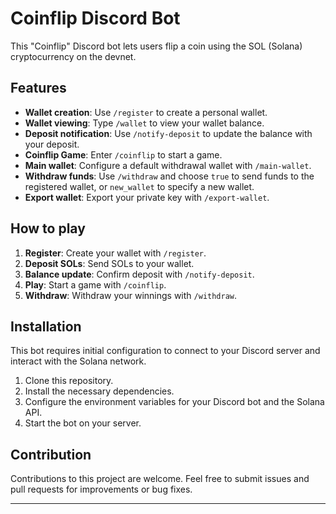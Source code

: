 # Coinflip Discord Bot

This "Coinflip" Discord bot lets users flip a coin using the SOL (Solana) cryptocurrency on the devnet.

## Features

- **Wallet creation**: Use `/register` to create a personal wallet.
- **Wallet viewing**: Type `/wallet` to view your wallet balance.
- **Deposit notification**: Use `/notify-deposit` to update the balance with your deposit.
- **Coinflip Game**: Enter `/coinflip` to start a game.
- **Main wallet**: Configure a default withdrawal wallet with `/main-wallet`.
- **Withdraw funds**: Use `/withdraw` and choose `true` to send funds to the registered wallet, or `new_wallet` to specify a new wallet.
- **Export wallet**: Export your private key with `/export-wallet`.

## How to play

1. **Register**: Create your wallet with `/register`.
2. **Deposit SOLs**: Send SOLs to your wallet.
3. **Balance update**: Confirm deposit with `/notify-deposit`.
4. **Play**: Start a game with `/coinflip`.
5. **Withdraw**: Withdraw your winnings with `/withdraw`.

## Installation

This bot requires initial configuration to connect to your Discord server and interact with the Solana network.

1. Clone this repository.
2. Install the necessary dependencies.
3. Configure the environment variables for your Discord bot and the Solana API.
4. Start the bot on your server.

## Contribution

Contributions to this project are welcome. Feel free to submit issues and pull requests for improvements or bug fixes.

---
